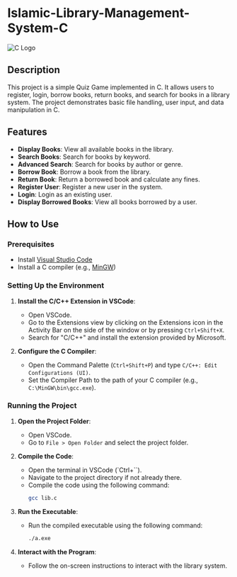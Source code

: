# Islamic-Library-Management-System-C

![C Logo](https://upload.wikimedia.org/wikipedia/commons/1/18/C_Programming_Language.svg)

## Description

This project is a simple Quiz Game implemented in C. It allows users to register, login, borrow books, return books, and search for books in a library system. The project demonstrates basic file handling, user input, and data manipulation in C.

## Features

- **Display Books**: View all available books in the library.
- **Search Books**: Search for books by keyword.
- **Advanced Search**: Search for books by author or genre.
- **Borrow Book**: Borrow a book from the library.
- **Return Book**: Return a borrowed book and calculate any fines.
- **Register User**: Register a new user in the system.
- **Login**: Login as an existing user.
- **Display Borrowed Books**: View all books borrowed by a user.

## How to Use

### Prerequisites

- Install [Visual Studio Code](https://code.visualstudio.com/)
- Install a C compiler (e.g., [MinGW](http://www.mingw.org/))

### Setting Up the Environment

1. **Install the C/C++ Extension in VSCode**:
   - Open VSCode.
   - Go to the Extensions view by clicking on the Extensions icon in the Activity Bar on the side of the window or by pressing `Ctrl+Shift+X`.
   - Search for "C/C++" and install the extension provided by Microsoft.

2. **Configure the C Compiler**:
   - Open the Command Palette (`Ctrl+Shift+P`) and type `C/C++: Edit Configurations (UI)`.
   - Set the Compiler Path to the path of your C compiler (e.g., `C:\MinGW\bin\gcc.exe`).

### Running the Project

1. **Open the Project Folder**:
   - Open VSCode.
   - Go to `File > Open Folder` and select the project folder.

2. **Compile the Code**:
   - Open the terminal in VSCode (`Ctrl+``).
   - Navigate to the project directory if not already there.
   - Compile the code using the following command:
     ```sh
     gcc lib.c
     ```

3. **Run the Executable**:
   - Run the compiled executable using the following command:
     ```sh
     ./a.exe
     ```

4. **Interact with the Program**:
   - Follow the on-screen instructions to interact with the library system.

